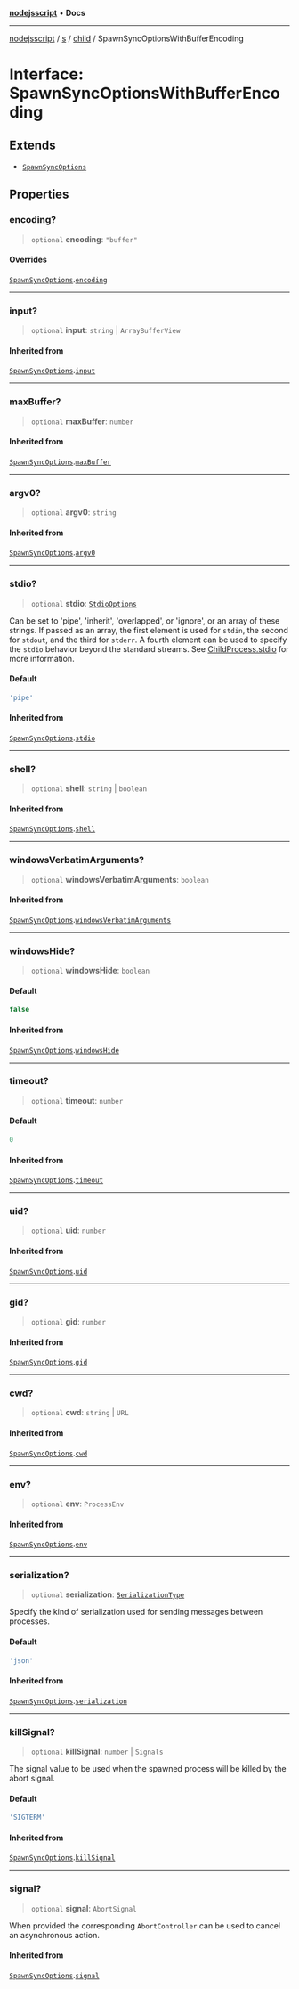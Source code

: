 [**nodejsscript**](../../../../../README.md) • **Docs**

***

[nodejsscript](../../../../../README.md) / [s](../../../README.md) / [child](../README.md) / SpawnSyncOptionsWithBufferEncoding

# Interface: SpawnSyncOptionsWithBufferEncoding

## Extends

- [`SpawnSyncOptions`](SpawnSyncOptions.md)

## Properties

### encoding?

> `optional` **encoding**: `"buffer"`

#### Overrides

[`SpawnSyncOptions`](SpawnSyncOptions.md).[`encoding`](SpawnSyncOptions.md#encoding)

***

### input?

> `optional` **input**: `string` \| `ArrayBufferView`

#### Inherited from

[`SpawnSyncOptions`](SpawnSyncOptions.md).[`input`](SpawnSyncOptions.md#input)

***

### maxBuffer?

> `optional` **maxBuffer**: `number`

#### Inherited from

[`SpawnSyncOptions`](SpawnSyncOptions.md).[`maxBuffer`](SpawnSyncOptions.md#maxbuffer)

***

### argv0?

> `optional` **argv0**: `string`

#### Inherited from

[`SpawnSyncOptions`](SpawnSyncOptions.md).[`argv0`](SpawnSyncOptions.md#argv0)

***

### stdio?

> `optional` **stdio**: [`StdioOptions`](../type-aliases/StdioOptions.md)

Can be set to 'pipe', 'inherit', 'overlapped', or 'ignore', or an array of these strings.
If passed as an array, the first element is used for `stdin`, the second for
`stdout`, and the third for `stderr`. A fourth element can be used to
specify the `stdio` behavior beyond the standard streams. See
[ChildProcess.stdio](../classes/ChildProcess.md#stdio) for more information.

#### Default

```ts
'pipe'
```

#### Inherited from

[`SpawnSyncOptions`](SpawnSyncOptions.md).[`stdio`](SpawnSyncOptions.md#stdio)

***

### shell?

> `optional` **shell**: `string` \| `boolean`

#### Inherited from

[`SpawnSyncOptions`](SpawnSyncOptions.md).[`shell`](SpawnSyncOptions.md#shell)

***

### windowsVerbatimArguments?

> `optional` **windowsVerbatimArguments**: `boolean`

#### Inherited from

[`SpawnSyncOptions`](SpawnSyncOptions.md).[`windowsVerbatimArguments`](SpawnSyncOptions.md#windowsverbatimarguments)

***

### windowsHide?

> `optional` **windowsHide**: `boolean`

#### Default

```ts
false
```

#### Inherited from

[`SpawnSyncOptions`](SpawnSyncOptions.md).[`windowsHide`](SpawnSyncOptions.md#windowshide)

***

### timeout?

> `optional` **timeout**: `number`

#### Default

```ts
0
```

#### Inherited from

[`SpawnSyncOptions`](SpawnSyncOptions.md).[`timeout`](SpawnSyncOptions.md#timeout)

***

### uid?

> `optional` **uid**: `number`

#### Inherited from

[`SpawnSyncOptions`](SpawnSyncOptions.md).[`uid`](SpawnSyncOptions.md#uid)

***

### gid?

> `optional` **gid**: `number`

#### Inherited from

[`SpawnSyncOptions`](SpawnSyncOptions.md).[`gid`](SpawnSyncOptions.md#gid)

***

### cwd?

> `optional` **cwd**: `string` \| `URL`

#### Inherited from

[`SpawnSyncOptions`](SpawnSyncOptions.md).[`cwd`](SpawnSyncOptions.md#cwd)

***

### env?

> `optional` **env**: `ProcessEnv`

#### Inherited from

[`SpawnSyncOptions`](SpawnSyncOptions.md).[`env`](SpawnSyncOptions.md#env)

***

### serialization?

> `optional` **serialization**: [`SerializationType`](../type-aliases/SerializationType.md)

Specify the kind of serialization used for sending messages between processes.

#### Default

```ts
'json'
```

#### Inherited from

[`SpawnSyncOptions`](SpawnSyncOptions.md).[`serialization`](SpawnSyncOptions.md#serialization)

***

### killSignal?

> `optional` **killSignal**: `number` \| `Signals`

The signal value to be used when the spawned process will be killed by the abort signal.

#### Default

```ts
'SIGTERM'
```

#### Inherited from

[`SpawnSyncOptions`](SpawnSyncOptions.md).[`killSignal`](SpawnSyncOptions.md#killsignal)

***

### signal?

> `optional` **signal**: `AbortSignal`

When provided the corresponding `AbortController` can be used to cancel an asynchronous action.

#### Inherited from

[`SpawnSyncOptions`](SpawnSyncOptions.md).[`signal`](SpawnSyncOptions.md#signal)
